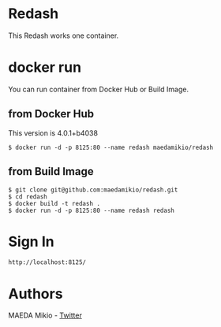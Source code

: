 # Redash

This Redash works one container.

# docker run

You can run container from Docker Hub or Build Image.

## from Docker Hub

This version is 4.0.1+b4038

```
$ docker run -d -p 8125:80 --name redash maedamikio/redash
```

## from Build Image

```
$ git clone git@github.com:maedamikio/redash.git
$ cd redash
$ docker build -t redash .
$ docker run -d -p 8125:80 --name redash redash
```

# Sign In

```
http://localhost:8125/
```

# Authors

MAEDA Mikio - [Twitter](https://twitter.com/maeda_mikio)
